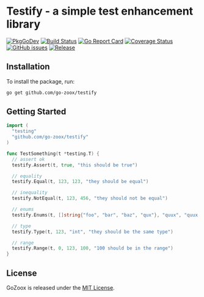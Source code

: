 # Testify - a simple test enhancement library

[![PkgGoDev](https://pkg.go.dev/badge/github.com/go-zoox/testify)](https://pkg.go.dev/github.com/go-zoox/testify)
[![Build Status](https://github.com/go-zoox/testify/actions/workflows/ci.yml/badge.svg?branch=master)](https://github.com/go-zoox/testify/actions/workflows/ci.yml)
[![Go Report Card](https://goreportcard.com/badge/github.com/go-zoox/testify)](https://goreportcard.com/report/github.com/go-zoox/testify)
[![Coverage Status](https://coveralls.io/repos/github/go-zoox/testify/badge.svg?branch=master)](https://coveralls.io/github/go-zoox/testify?branch=master)
[![GitHub issues](https://img.shields.io/github/issues/go-zoox/testify.svg)](https://github.com/go-zoox/testify/issues)
[![Release](https://img.shields.io/github/testify/go-zoox/testify.svg?label=Release)](https://github.com/go-zoox/testify/testifys)

## Installation
To install the package, run:
```bash
go get github.com/go-zoox/testify
```

## Getting Started

```go
import (
  "testing"
  "github.com/go-zoox/testify"
)

func TestSomething(t *testing.T) {
  // assert ok
  testify.Assert(t, true, "this should be true")

  // equality
  testify.Equal(t, 123, 123, "they should be equal")

  // inequality
  testify.NotEqual(t, 123, 456, "they should not be equal")

  // enums
  testify.Enums(t, []string{"foo", "bar", "baz", "qux"}, "quux", "quux should be in the list")

  // type
  testify.Type(t, 123, "int", "they should be the same type")

  // range
  testify.Range(t, 0, 123, 100, "100 should be in the range")
}
```

## License
GoZoox is released under the [MIT License](./LICENSE).